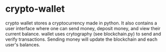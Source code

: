 # crypto-wallet
crypto wallet stores a cryptocurrency made in python. It also contains a user interface where one can send money, deposit money, and view their current balance. 
wallet  uses crytography (see blockchain.py) to send and verify transactions. Sending money will update the blockchain and each user's balances.

